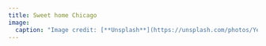 ```yaml
---
title: Sweet home Chicago
image:
  caption: "Image credit: [**Unsplash**](https://unsplash.com/photos/Ye60h3tJuU0)"
---
```

